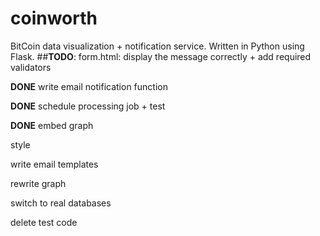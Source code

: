 # coinworth
BitCoin data visualization + notification service. Written in Python using Flask.
##**TODO**:
form.html: display the message correctly + add required validators

**DONE** write email notification function

**DONE** schedule processing job + test

**DONE** embed graph

style 

write email templates

rewrite graph

switch to real databases

delete test code

